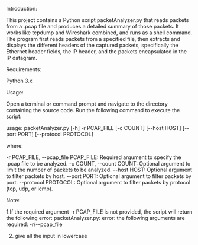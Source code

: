 Introduction:

This project contains a Python script packetAnalyzer.py that reads packets from a .pcap file and produces a detailed summary of those packets. It works like tcpdump and Wireshark combined, and runs as a shell command. The program first reads packets from a specified file, then extracts and displays the different headers of the captured packets, specifically the Ethernet header fields, the IP header, and the packets encapsulated in the IP datagram.

Requirements:

Python 3.x

Usage:

Open a terminal or command prompt and navigate to the directory containing the source code.
Run the following command to execute the script:

usage: packetAnalyzer.py [-h] -r PCAP_FILE [-c COUNT] [--host HOST] [--port PORT] [--protocol PROTOCOL]


where:

-r PCAP_FILE, --pcap_file PCAP_FILE: Required argument to specify the .pcap file to be analyzed.
-c COUNT, --count COUNT: Optional argument to limit the number of packets to be analyzed.
--host HOST: Optional argument to filter packets by host.
--port PORT: Optional argument to filter packets by port.
--protocol PROTOCOL: Optional argument to filter packets by protocol (tcp, udp, or icmp).

Note: 

1.If the required argument -r PCAP_FILE is not provided, the script will return the following error:
	packetAnalyzer.py: error: the following arguments are required: -r/--pcap_file

2. give all the input in lowercase
